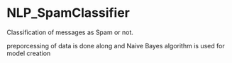 # NLP_SpamClassifier
Classification of messages as Spam or not.

preporcessing of data is done along and Naive Bayes algorithm is used for model creation

